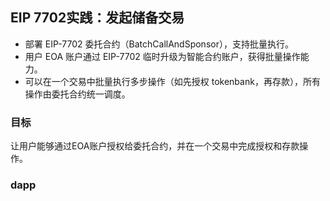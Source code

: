 ## EIP 7702实践：发起储备交易
- 部署 EIP-7702 委托合约（BatchCallAndSponsor），支持批量执行。
- 用户 EOA 账户通过 EIP-7702 临时升级为智能合约账户，获得批量操作能力。
- 可以在一个交易中批量执行多步操作（如先授权 tokenbank，再存款），所有操作由委托合约统一调度。

### 目标
让用户能够通过EOA账户授权给委托合约，并在一个交易中完成授权和存款操作。


### dapp
<!-- 生成tokenbank前端 用户可以连接metamask完成上述操作 (前端可能会有bug 适配一下) 使用本地 anvil网络 测试 anvil已经启动
Listening on 127.0.0.1:8545 -->